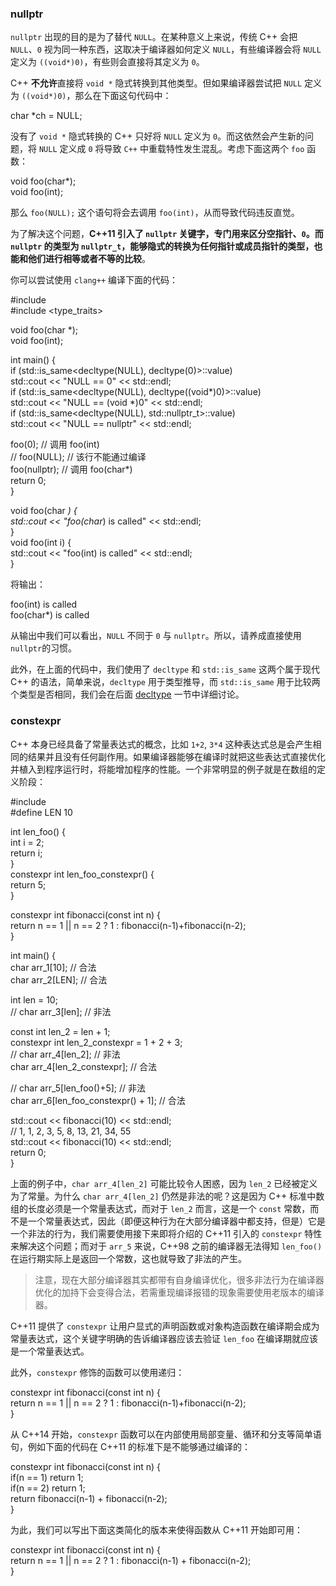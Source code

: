 ### nullptr

`nullptr`  出现的目的是为了替代  `NULL`。在某种意义上来说，传统 C++ 会把  `NULL`、`0`  视为同一种东西，这取决于编译器如何定义  `NULL`，有些编译器会将  `NULL`  定义为  `((void*)0)`，有些则会直接将其定义为  `0`。

C++  **不允许**直接将  `void *`  隐式转换到其他类型。但如果编译器尝试把  `NULL`  定义为  `((void*)0)`，那么在下面这句代码中：

char *ch = NULL;  

没有了  `void *`  隐式转换的 C++ 只好将  `NULL`  定义为  `0`。而这依然会产生新的问题，将  `NULL`  定义成  `0`  将导致  `C++`  中重载特性发生混乱。考虑下面这两个  `foo`  函数：

void foo(char*);  
void foo(int);  

那么  `foo(NULL);`  这个语句将会去调用  `foo(int)`，从而导致代码违反直觉。

为了解决这个问题，**C++11 引入了  `nullptr`  关键字，专门用来区分空指针、`0`。而  `nullptr`  的类型为  `nullptr_t`，能够隐式的转换为任何指针或成员指针的类型，也能和他们进行相等或者不等的比较**。

你可以尝试使用  `clang++`  编译下面的代码：

#include <iostream>  
#include <type_traits>  
  
void foo(char *);  
void foo(int);  
  
int main() {  
 if (std::is_same<decltype(NULL), decltype(0)>::value)  
 std::cout << "NULL == 0" << std::endl;  
 if (std::is_same<decltype(NULL), decltype((void*)0)>::value)  
 std::cout << "NULL == (void *)0" << std::endl;  
 if (std::is_same<decltype(NULL), std::nullptr_t>::value)  
 std::cout << "NULL == nullptr" << std::endl;  
  
 foo(0);          // 调用 foo(int)  
 // foo(NULL);    // 该行不能通过编译  
 foo(nullptr);    // 调用 foo(char*)  
 return 0;  
}  
  
void foo(char *) {  
 std::cout << "foo(char*) is called" << std::endl;  
}  
void foo(int i) {  
 std::cout << "foo(int) is called" << std::endl;  
}  

将输出：

foo(int) is called  
foo(char*) is called  

从输出中我们可以看出，`NULL`  不同于  `0`  与  `nullptr`。所以，请养成直接使用  `nullptr`的习惯。

此外，在上面的代码中，我们使用了  `decltype`  和  `std::is_same`  这两个属于现代 C++ 的语法，简单来说，`decltype`  用于类型推导，而  `std::is_same`  用于比较两个类型是否相同，我们会在后面  [decltype](https://changkun.de/modern-cpp/zh-cn/02-usability/#decltype)  一节中详细讨论。

[](https://changkun.de/modern-cpp/zh-cn/02-usability/#constexpr)

### [](https://changkun.de/modern-cpp/zh-cn/02-usability/#constexpr "constexpr")constexpr

C++ 本身已经具备了常量表达式的概念，比如  `1+2`,  `3*4`  这种表达式总是会产生相同的结果并且没有任何副作用。如果编译器能够在编译时就把这些表达式直接优化并植入到程序运行时，将能增加程序的性能。一个非常明显的例子就是在数组的定义阶段：

#include <iostream>  
#define LEN 10  
  
int len_foo() {  
 int i = 2;  
 return i;  
}  
constexpr int len_foo_constexpr() {  
 return 5;  
}  
  
constexpr int fibonacci(const int n) {  
 return n == 1 || n == 2 ? 1 : fibonacci(n-1)+fibonacci(n-2);  
}  
  
int main() {  
 char arr_1[10];                      // 合法  
 char arr_2[LEN];                     // 合法  
  
 int len = 10;  
 // char arr_3[len];                  // 非法  
  
 const int len_2 = len + 1;  
 constexpr int len_2_constexpr = 1 + 2 + 3;  
 // char arr_4[len_2];                // 非法  
 char arr_4[len_2_constexpr];         // 合法  
  
 // char arr_5[len_foo()+5];          // 非法  
 char arr_6[len_foo_constexpr() + 1]; // 合法  
  
 std::cout << fibonacci(10) << std::endl;  
 // 1, 1, 2, 3, 5, 8, 13, 21, 34, 55  
 std::cout << fibonacci(10) << std::endl;  
 return 0;  
}  

上面的例子中，`char arr_4[len_2]`  可能比较令人困惑，因为  `len_2`  已经被定义为了常量。为什么  `char arr_4[len_2]`  仍然是非法的呢？这是因为 C++ 标准中数组的长度必须是一个常量表达式，而对于  `len_2`  而言，这是一个  `const`  常数，而不是一个常量表达式，因此（即便这种行为在大部分编译器中都支持，但是）它是一个非法的行为，我们需要使用接下来即将介绍的 C++11 引入的  `constexpr`  特性来解决这个问题；而对于  `arr_5`  来说，C++98 之前的编译器无法得知  `len_foo()`  在运行期实际上是返回一个常数，这也就导致了非法的产生。

> 注意，现在大部分编译器其实都带有自身编译优化，很多非法行为在编译器优化的加持下会变得合法，若需重现编译报错的现象需要使用老版本的编译器。

C++11 提供了  `constexpr`  让用户显式的声明函数或对象构造函数在编译期会成为常量表达式，这个关键字明确的告诉编译器应该去验证  `len_foo`  在编译期就应该是一个常量表达式。

此外，`constexpr`  修饰的函数可以使用递归：

constexpr int fibonacci(const int n) {  
 return n == 1 || n == 2 ? 1 : fibonacci(n-1)+fibonacci(n-2);  
}  

从 C++14 开始，`constexpr`  函数可以在内部使用局部变量、循环和分支等简单语句，例如下面的代码在 C++11 的标准下是不能够通过编译的：

constexpr int fibonacci(const int n) {  
 if(n == 1) return 1;  
 if(n == 2) return 1;  
 return fibonacci(n-1) + fibonacci(n-2);  
}  

为此，我们可以写出下面这类简化的版本来使得函数从 C++11 开始即可用：

constexpr int fibonacci(const int n) {  
 return n == 1 || n == 2 ? 1 : fibonacci(n-1) + fibonacci(n-2);  
}
<!--stackedit_data:
eyJoaXN0b3J5IjpbLTQ3OTI1MjYyOSw5MDUwODUwMzVdfQ==
-->